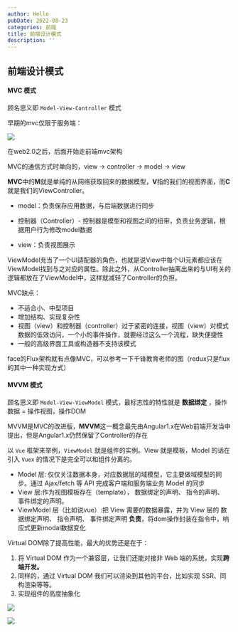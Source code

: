 ```yaml
---
author: Hello
pubDate: 2022-08-23 
categories: 前端
title: 前端设计模式
description: ''
---
```

## 前端设计模式

#### **MVC 模式**

顾名思义即 `Model-View-Controller` 模式

早期的mvc仅限于服务端：

![](/simple-blog/前端设计模式/sheji1.png)

在web2.0之后，后面开始走前端mvc架构

MVC的通信方式时单向的，view -> controller -> model -> view



**MVC**中的**M**就是单纯的从网络获取回来的数据模型，**V**指的我们的视图界面，而**C**就是我们的ViewController。

- model：负责保存应用数据，与后端数据进行同步

- 控制器（Controller）- 控制器是模型和视图之间的纽带，负责业务逻辑，根据用户行为修改model数据

- view：负责视图展示

ViewModel充当了一个UI适配器的角色，也就是说View中每个UI元素都应该在ViewModel找到与之对应的属性。除此之外，从Controller抽离出来的与UI有关的逻辑都放在了ViewModel中，这样就减轻了Controller的负担。



MVC缺点：

- 不适合小、中型项目
- 增加结构、实现复杂性
- 视图（view）和控制器（controller）过于紧密的连接，视图（view）对模式数据的低效访问，一个小的事件操作，就要经过这么一个流程，缺失便捷性
- 一般的高级界面工具或构造器不支持该模式

face的Flux架构就有点像MVC，可以参考一下千锋教育老师的图（redux只是flux的其中一种实现方式）





#### **MVVM 模式**

顾名思义即 `Model-View-ViewModel` 模式，最标志性的特性就是 **数据绑定** ，操作数据 = 操作视图，操作DOM

MVVM是MVC的改进版，**MVVM**这一概念最先由Angular1.x在Web前端开发当中提出，但是Angular1.x仍然保留了Controller的存在

以 `Vue` 框架来举例，`ViewModel` 就是组件的实例。View 就是模板，Model 的话在引入 `Vuex` 的情况下是完全可以和组件分离的。

- Model 层: 仅仅关注数据本身，对应数据层的域模型，它主要做域模型的同步。通过 Ajax/fetch 等 API 完成客户端和服务端业务 Model 的同步
- View 层:作为视图模板存在（template）， 数据绑定的声明、 指令的声明、 事件绑定的声明。
- ViewModel 层（比如说vue）:把 View 需要的数据暴露，并为 View 层的 数据绑定声明、 指令声明、 事件绑定声明 **负责**，将dom操作封装在指令中，响应式更新modal数据变化



Virtual DOM除了提高性能，最大的优势还是在于：

1. 将 Virtual DOM 作为一个兼容层，让我们还能对接非 Web 端的系统，实现**跨端开发。**
2. 同样的，通过 Virtual DOM 我们可以渲染到其他的平台，比如实现 SSR、同构渲染等等。
3. 实现组件的高度抽象化

![](/simple-blog/Vue(上)/Vue_MVVM.jpg)

![](/simple-blog/Vue(上)/Vue_MVVM2.jpg)


